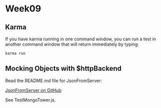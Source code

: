 Week09
======


Karma
-----

If you have karma running in one command window, you can run a test in another 
command window that will return immediately  by typing:

	karma run


Mocking Objects with $httpBackend
---------------

Read the README.md file for JsonFromServer:

[JsonFromServer on GitHub](https://github.com/charliecalvert/JsObjects/blob/master/JavaScript/Design/JsonFromServer/README.md)

See TestMongoTower.js.


